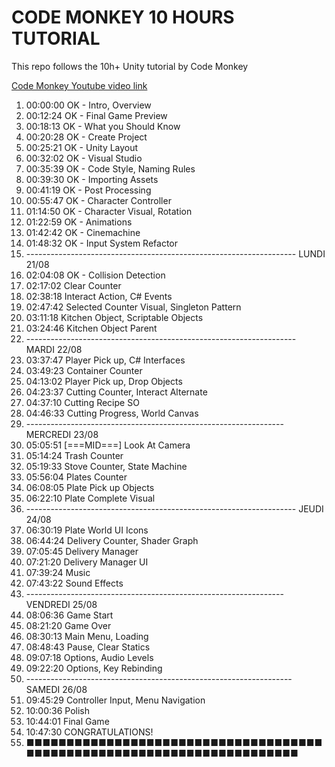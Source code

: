 # CODE MONKEY 10 HOURS TUTORIAL

This repo follows the 10h+ Unity tutorial by Code Monkey

[Code Monkey Youtube video link](https://www.youtube.com/watch?v=AmGSEH7QcDg)

01.	00:00:00 OK - Intro, Overview
02.	00:12:24 OK - Final Game Preview
03.	00:18:13 OK - What you Should Know
04.	00:20:28 OK - Create Project
05.	00:25:21 OK - Unity Layout
06.	00:32:02 OK - Visual Studio
07.	00:35:39 OK - Code Style, Naming Rules
08.	00:39:30 OK - Importing Assets
09.	00:41:19 OK - Post Processing
10.	00:55:47 OK - Character Controller
11.	01:14:50 OK - Character Visual, Rotation
12.	01:22:59 OK - Animations
13.	01:42:42 OK - Cinemachine
14.	01:48:32 OK - Input System Refactor
15.	------------------------------------------------------------------- LUNDI 21/08
16.	02:04:08 OK - Collision Detection
17.	02:17:02 Clear Counter
18.	02:38:18 Interact Action, C# Events
19.	02:47:42 Selected Counter Visual, Singleton Pattern
20.	03:11:18 Kitchen Object, Scriptable Objects
21.	03:24:46 Kitchen Object Parent
22.	------------------------------------------------------------------- MARDI 22/08
23.	03:37:47 Player Pick up, C# Interfaces
24.	03:49:23 Container Counter
25.	04:13:02 Player Pick up, Drop Objects
26.	04:23:37 Cutting Counter, Interact Alternate
27.	04:37:10 Cutting Recipe SO
28.	04:46:33 Cutting Progress, World Canvas
29.	---------------------------------------------------------------- MERCREDI 23/08
30.	05:05:51 [===MID===] Look At Camera
31.	05:14:24 Trash Counter
32.	05:19:33 Stove Counter, State Machine
33.	05:56:04 Plates Counter
34.	06:08:05 Plate Pick up Objects
35.	06:22:10 Plate Complete Visual
36.	------------------------------------------------------------------- JEUDI 24/08
37.	06:30:19 Plate World UI Icons
38.	06:44:24 Delivery Counter, Shader Graph
39.	07:05:45 Delivery Manager
40.	07:21:20 Delivery Manager UI
41.	07:39:24 Music
42.	07:43:22 Sound Effects
43.	---------------------------------------------------------------- VENDREDI 25/08
44.	08:06:36 Game Start
45.	08:21:20 Game Over
46.	08:30:13 Main Menu, Loading
47.	08:48:43 Pause, Clear Statics
48.	09:07:18 Options, Audio Levels
49.	09:22:20 Options, Key Rebinding
50.	------------------------------------------------------------------ SAMEDI 26/08
51.	09:45:29 Controller Input, Menu Navigation
52.	10:00:36 Polish
53.	10:44:01 Final Game
54.	10:47:30 CONGRATULATIONS!
55.	■■■■■■■■■■■■■■■■■■■■■■■■■■■■■■■■■■■■■■■■■■■■■■■■■■■■■■■■■■■■■■■■■■■■■■■
